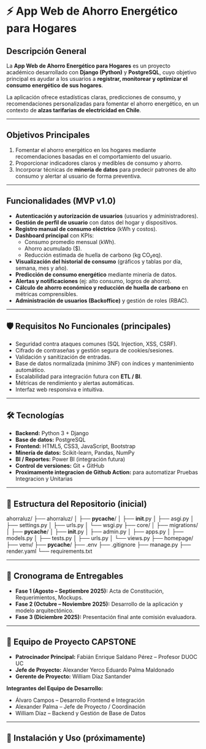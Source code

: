 # ⚡ App Web de Ahorro Energético para Hogares

##  Descripción General
La **App Web de Ahorro Energético para Hogares** es un proyecto académico desarrollado con **Django (Python)** y **PostgreSQL**, cuyo objetivo principal es ayudar a los usuarios a **registrar, monitorear y optimizar el consumo energético de sus hogares**.  

La aplicación ofrece estadísticas claras, predicciones de consumo, y recomendaciones personalizadas para fomentar el ahorro energético, en un contexto de **alzas tarifarias de electricidad en Chile**.

---

##  Objetivos Principales
1. Fomentar el ahorro energético en los hogares mediante recomendaciones basadas en el comportamiento del usuario.  
2. Proporcionar indicadores claros y medibles de consumo y ahorro.  
3. Incorporar técnicas de **minería de datos** para predecir patrones de alto consumo y alertar al usuario de forma preventiva.  

---

##  Funcionalidades (MVP v1.0)

- **Autenticación y autorización de usuarios** (usuarios y administradores).  
- **Gestión de perfil de usuario** con datos del hogar y dispositivos.  
- **Registro manual de consumo eléctrico** (kWh y costos).  
- **Dashboard principal** con KPIs:  
  - Consumo promedio mensual (kWh).  
  - Ahorro acumulado ($).  
  - Reducción estimada de huella de carbono (kg CO₂eq).  
- **Visualización del historial de consumo** (gráficos y tablas por día, semana, mes y año).  
- **Predicción de consumo energético** mediante minería de datos.  
- **Alertas y notificaciones** (ej: alto consumo, logros de ahorro).  
- **Cálculo de ahorro económico y reducción de huella de carbono** en métricas comprensibles.  
- **Administración de usuarios (Backoffice)** y gestión de roles (RBAC).  

---

## 🛡️ Requisitos No Funcionales (principales)

- Seguridad contra ataques comunes (SQL Injection, XSS, CSRF).  
- Cifrado de contraseñas y gestión segura de cookies/sesiones.  
- Validación y sanitización de entradas.  
- Base de datos normalizada (mínimo 3NF) con índices y mantenimiento automático.  
- Escalabilidad para integración futura con **ETL / BI**.  
- Métricas de rendimiento y alertas automáticas.  
- Interfaz web responsiva e intuitiva.  

---

## 🛠️ Tecnologías

- **Backend:** Python 3 + Django  
- **Base de datos:** PostgreSQL  
- **Frontend:** HTML5, CSS3, JavaScript, Bootstrap  
- **Minería de datos:** Scikit-learn, Pandas, NumPy  
- **BI / Reportes:** Power BI (integración futura)  
- **Control de versiones:** Git + GitHub
- **Proximamente integracion de Github Action:** para automatizar Pruebas Integracion y Unitarias

---

## 📂 Estructura del Repositorio (inicial)
ahorraluz/
├── ahorraluz/
│   ├── __pycache__/
│   ├── __init__.py
│   ├── asgi.py
│   ├── settings.py
│   ├── urls.py
│   └── wsgi.py
├── core/
│   ├── migrations/
│   ├── __pycache__/
│   ├── __init__.py
│   ├── admin.py
│   ├── apps.py
│   ├── models.py
│   ├── tests.py
│   ├── urls.py
│   └── views.py
├── homepage/
├── venv/
├── __pycache__/
├── .env
├── .gitignore
├── manage.py
├── render.yaml
└── requirements.txt



---

## 📅 Cronograma de Entregables

- **Fase 1 (Agosto – Septiembre 2025):** Acta de Constitución, Requerimientos, Mockups.  
- **Fase 2 (Octubre – Noviembre 2025):** Desarrollo de la aplicación y modelo arquitectónico.  
- **Fase 3 (Diciembre 2025):** Presentación final ante comisión evaluadora.  

---

## 👥 Equipo de Proyecto CAPSTONE

- **Patrocinador Principal:** Fabián Enrique Saldano Pérez – Profesor DUOC UC  
- **Jefe de Proyecto:** Alexander Yerco Eduardo Palma Maldonado  
- **Gerente de Proyecto:** William Díaz Santander  

**Integrantes del Equipo de Desarrollo:**  
- Álvaro Campos – Desarrollo Frontend e Integración  
- Alexander Palma – Jefe de Proyecto / Coordinación  
- William Díaz – Backend y Gestión de Base de Datos  

---

## 🚀 Instalación y Uso (próximamente)
